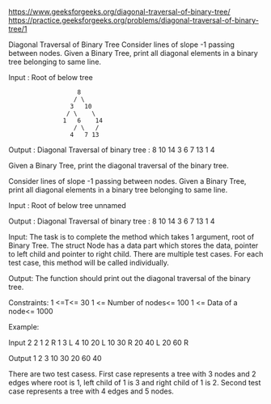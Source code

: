 https://www.geeksforgeeks.org/diagonal-traversal-of-binary-tree/
https://practice.geeksforgeeks.org/problems/diagonal-traversal-of-binary-tree/1

Diagonal Traversal of Binary Tree
Consider lines of slope -1 passing between nodes. Given a Binary Tree, print all diagonal elements in a binary tree belonging to same line.

Input : Root of below tree

                       8
                      / \
                     3   10
                    / \    \
                   1   6    14   
                      / \   /
                     4   7 13
                        
                        
Output : 
Diagonal Traversal of binary tree : 
 8 10 14
 3 6 7 13
 1 4

 Given a Binary Tree, print the diagonal traversal of the binary tree.

 Consider lines of slope -1 passing between nodes. Given a Binary Tree, print all diagonal elements in a binary tree belonging to same line.

 Input : Root of below tree
 unnamed

 Output :
 Diagonal Traversal of binary tree :
  8 10 14 3 6 7 13 1 4

 Input:
 The task is to complete the method which takes 1 argument, root of Binary Tree. The struct Node has a data part which stores the data, pointer to left child and pointer to right child.
 There are multiple test cases. For each test case, this method will be called individually.

 Output:
 The function should print out the diagonal traversal of the binary tree.

 Constraints:
 1 <=T<= 30
 1 <= Number of nodes<= 100
 1 <= Data of a node<= 1000

 Example:

 Input
 2
 2
 1 2 R 1 3 L
 4
 10 20 L 10 30 R 20 40 L 20 60 R

 Output
 1 2 3
 10 30 20 60 40

 There are two test casess.  First case represents a tree with 3 nodes and 2 edges where root is 1, left child of 1 is 3 and right child of 1 is 2.   Second test case represents a tree with 4 edges and 5 nodes.